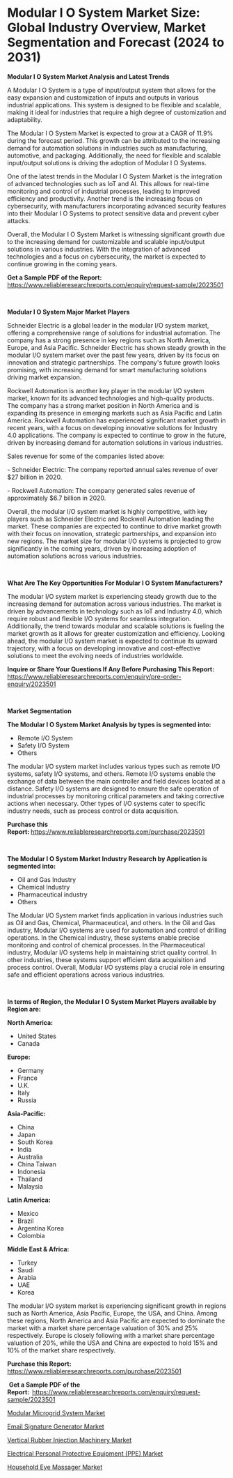 <p><h1>Modular I O System Market Size: Global Industry Overview, Market Segmentation and Forecast (2024 to 2031)</h1></p><p><strong>Modular I O System Market Analysis and Latest Trends</strong></p>
<p><p>A Modular I O System is a type of input/output system that allows for the easy expansion and customization of inputs and outputs in various industrial applications. This system is designed to be flexible and scalable, making it ideal for industries that require a high degree of customization and adaptability.</p><p>The Modular I O System Market is expected to grow at a CAGR of 11.9% during the forecast period. This growth can be attributed to the increasing demand for automation solutions in industries such as manufacturing, automotive, and packaging. Additionally, the need for flexible and scalable input/output solutions is driving the adoption of Modular I O Systems.</p><p>One of the latest trends in the Modular I O System Market is the integration of advanced technologies such as IoT and AI. This allows for real-time monitoring and control of industrial processes, leading to improved efficiency and productivity. Another trend is the increasing focus on cybersecurity, with manufacturers incorporating advanced security features into their Modular I O Systems to protect sensitive data and prevent cyber attacks.</p><p>Overall, the Modular I O System Market is witnessing significant growth due to the increasing demand for customizable and scalable input/output solutions in various industries. With the integration of advanced technologies and a focus on cybersecurity, the market is expected to continue growing in the coming years.</p></p>
<p><strong>Get a Sample PDF of the Report:&nbsp;</strong> <a href="https://www.reliableresearchreports.com/enquiry/request-sample/2023501">https://www.reliableresearchreports.com/enquiry/request-sample/2023501</a></p>
<p>&nbsp;</p>
<p><strong>Modular I O System Major Market Players</strong></p>
<p><p>Schneider Electric is a global leader in the modular I/O system market, offering a comprehensive range of solutions for industrial automation. The company has a strong presence in key regions such as North America, Europe, and Asia Pacific. Schneider Electric has shown steady growth in the modular I/O system market over the past few years, driven by its focus on innovation and strategic partnerships. The company's future growth looks promising, with increasing demand for smart manufacturing solutions driving market expansion.</p><p>Rockwell Automation is another key player in the modular I/O system market, known for its advanced technologies and high-quality products. The company has a strong market position in North America and is expanding its presence in emerging markets such as Asia Pacific and Latin America. Rockwell Automation has experienced significant market growth in recent years, with a focus on developing innovative solutions for Industry 4.0 applications. The company is expected to continue to grow in the future, driven by increasing demand for automation solutions in various industries.</p><p>Sales revenue for some of the companies listed above:</p><p>- Schneider Electric: The company reported annual sales revenue of over $27 billion in 2020.</p><p>- Rockwell Automation: The company generated sales revenue of approximately $6.7 billion in 2020.</p><p>Overall, the modular I/O system market is highly competitive, with key players such as Schneider Electric and Rockwell Automation leading the market. These companies are expected to continue to drive market growth with their focus on innovation, strategic partnerships, and expansion into new regions. The market size for modular I/O systems is projected to grow significantly in the coming years, driven by increasing adoption of automation solutions across various industries.</p></p>
<p>&nbsp;</p>
<p><strong>What Are The Key Opportunities For Modular I O System Manufacturers?</strong></p>
<p><p>The modular I/O system market is experiencing steady growth due to the increasing demand for automation across various industries. The market is driven by advancements in technology such as IoT and Industry 4.0, which require robust and flexible I/O systems for seamless integration. Additionally, the trend towards modular and scalable solutions is fueling the market growth as it allows for greater customization and efficiency. Looking ahead, the modular I/O system market is expected to continue its upward trajectory, with a focus on developing innovative and cost-effective solutions to meet the evolving needs of industries worldwide.</p></p>
<p><strong>Inquire or Share Your Questions If Any Before Purchasing This Report:</strong> <a href="https://www.reliableresearchreports.com/enquiry/pre-order-enquiry/2023501">https://www.reliableresearchreports.com/enquiry/pre-order-enquiry/2023501</a></p>
<p>&nbsp;</p>
<p><strong>Market Segmentation</strong></p>
<p><strong>The Modular I O System Market Analysis by types is segmented into:</strong></p>
<p><ul><li>Remote I/O System</li><li>Safety I/O System</li><li>Others</li></ul></p>
<p><p>The modular I/O system market includes various types such as remote I/O systems, safety I/O systems, and others. Remote I/O systems enable the exchange of data between the main controller and field devices located at a distance. Safety I/O systems are designed to ensure the safe operation of industrial processes by monitoring critical parameters and taking corrective actions when necessary. Other types of I/O systems cater to specific industry needs, such as process control or data acquisition.</p></p>
<p><strong>Purchase this Report:&nbsp;</strong><a href="https://www.reliableresearchreports.com/purchase/2023501">https://www.reliableresearchreports.com/purchase/2023501</a></p>
<p>&nbsp;</p>
<p><strong>The Modular I O System Market Industry Research by Application is segmented into:</strong></p>
<p><ul><li>Oil and Gas Industry</li><li>Chemical Industry</li><li>Pharmaceutical industry</li><li>Others</li></ul></p>
<p><p>The Modular I/O System market finds application in various industries such as Oil and Gas, Chemical, Pharmaceutical, and others. In the Oil and Gas industry, Modular I/O systems are used for automation and control of drilling operations. In the Chemical industry, these systems enable precise monitoring and control of chemical processes. In the Pharmaceutical industry, Modular I/O systems help in maintaining strict quality control. In other industries, these systems support efficient data acquisition and process control. Overall, Modular I/O systems play a crucial role in ensuring safe and efficient operations across various industries.</p></p>
<p>&nbsp;</p>
<p><strong>In terms of Region, the Modular I O System Market Players available by Region are:</strong></p>
<p>
    <p> <strong> North America: </strong>
        <ul>
            <li>United States</li>
            <li>Canada</li>
        </ul>
        </p> 
    <p> <strong> Europe: </strong>
        <ul>
            <li>Germany</li>
            <li>France</li>
            <li>U.K.</li>
            <li>Italy</li>
            <li>Russia</li>
        </ul>
        </p> 
    <p> <strong> Asia-Pacific: </strong>
        <ul>
            <li>China</li>
            <li>Japan</li>
            <li>South Korea</li>
            <li>India</li>
            <li>Australia</li>
            <li>China Taiwan</li>
            <li>Indonesia</li>
            <li>Thailand</li>
            <li>Malaysia</li>
        </ul>
        </p> 
    <p> <strong> Latin America: </strong>
        <ul>
            <li>Mexico</li>
            <li>Brazil</li>
            <li>Argentina Korea</li>
            <li>Colombia</li>
        </ul>
        </p> 
    <p> <strong> Middle East & Africa: </strong>
        <ul>
            <li>Turkey</li>
            <li>Saudi</li>
            <li>Arabia</li>
            <li>UAE</li>
            <li>Korea</li>
        </ul>
    </p>
    </p>
<p><p>The modular I/O system market is experiencing significant growth in regions such as North America, Asia Pacific, Europe, the USA, and China. Among these regions, North America and Asia Pacific are expected to dominate the market with a market share percentage valuation of 30% and 25% respectively. Europe is closely following with a market share percentage valuation of 20%, while the USA and China are expected to hold 15% and 10% of the market share respectively.</p></p>
<p><strong>Purchase this Report: </strong><a href="https://www.reliableresearchreports.com/purchase/2023501">https://www.reliableresearchreports.com/purchase/2023501</a></p>
<p>&nbsp;<strong>Get a Sample PDF of the Report:&nbsp;&nbsp;</strong><a href="https://www.reliableresearchreports.com/enquiry/request-sample/2023501">https://www.reliableresearchreports.com/enquiry/request-sample/2023501</a></p>
<p><strong></strong></p>
<p><p><a href="https://view.publitas.com/reportprime-1/modular-microgrid-system-market-size-market-trends-and-growth-outlook-forecasted-for-period-from-2024-to-2031/">Modular Microgrid System Market</a></p><p><a href="https://meowing-canidae-761.notion.site/Email-Signature-Generator-Market-Size-Evaluating-its-Market-Trends-Growth-and-Projections-2024--6f6816c2c6a24809958804c185cb92c3">Email Signature Generator Market</a></p><p><a href="https://military-diascia-e68.notion.site/Vertical-Rubber-Injection-Machinery-Market-Provides-a-Comprehensive-Analysis-Including-a-Macro-Overv-20f3c6ff1fa24781866707d4fddaf272">Vertical Rubber Injection Machinery Market</a></p><p><a href="https://view.publitas.com/reportprime-1/electrical-personal-protective-equipment-ppe-market-size-share-trends-analysis-report-by-application-regional-outlook-competitive-strategies-and-segment-forecasts-2024-2031/">Electrical Personal Protective Equipment (PPE) Market</a></p><p><a href="https://sudsy-motorcycle-bbc.notion.site/Household-Eye-Massager-Market-Size-Market-Trends-and-Growth-Outlook-forecasted-for-period-from-202-4aec1e9741064a698316956dbed8d96c">Household Eye Massager Market</a></p></p>